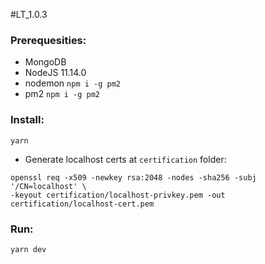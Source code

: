 #LT_1.0.3

### Prerequesities:
- MongoDB
- NodeJS 11.14.0
- nodemon `npm i -g pm2`
- pm2 `npm i -g pm2`

### Install:
``` yarn ```

- Generate localhost certs at `certification` folder:
```
openssl req -x509 -newkey rsa:2048 -nodes -sha256 -subj '/CN=localhost' \
-keyout certification/localhost-privkey.pem -out certification/localhost-cert.pem
```

### Run:
``` yarn dev ```

